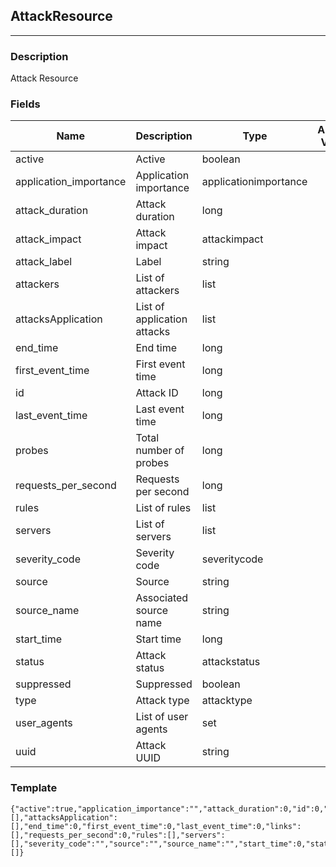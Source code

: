 ## AttackResource
---
### Description
Attack Resource
### Fields
| Name | Description | Type | Allowed Values | Required |
| ---- | ----------- | ---- | -------------- | -------- |
| active | Active | boolean |  | false |
| application_importance | Application importance | applicationimportance |  | false |
| attack_duration | Attack duration | long |  | false |
| attack_impact | Attack impact | attackimpact |  | false |
| attack_label | Label | string |  | false |
| attackers | List of attackers | list |  | false |
| attacksApplication | List of application attacks | list |  | false |
| end_time | End time | long |  | false |
| first_event_time | First event time | long |  | false |
| id | Attack ID | long |  | false |
| last_event_time | Last event time | long |  | false |
| probes | Total number of probes | long |  | false |
| requests_per_second | Requests per second | long |  | false |
| rules | List of rules | list |  | false |
| servers | List of servers | list |  | false |
| severity_code | Severity code | severitycode |  | false |
| source | Source | string |  | false |
| source_name | Associated source name | string |  | false |
| start_time | Start time | long |  | false |
| status | Attack status | attackstatus |  | false |
| suppressed | Suppressed | boolean |  | false |
| type | Attack type | attacktype |  | false |
| user_agents | List of user agents | set |  | false |
| uuid | Attack UUID | string |  | false |
### Template
```
{"active":true,"application_importance":"","attack_duration":0,"id":0,"attack_impact":"","attack_label":"","uuid":"","attackers":[],"attacksApplication":[],"end_time":0,"first_event_time":0,"last_event_time":0,"links":[],"requests_per_second":0,"rules":[],"servers":[],"severity_code":"","source":"","source_name":"","start_time":0,"status":"","suppressed":true,"probes":0,"type":"","user_agents":[]}
```
